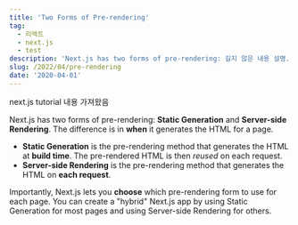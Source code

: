 ```yaml
---
title: 'Two Forms of Pre-rendering'
tag:
  - 리액트
  - next.js
  - test
description: 'Next.js has two forms of pre-rendering: 길지 않은 내용 설명..'
slug: /2022/04/pre-rendering
date: '2020-04-01'
---
```

next.js tutorial 내용 가져왔음

Next.js has two forms of pre-rendering: **Static Generation** and **Server-side Rendering**. The difference is in **when** it generates the HTML for a page.

- **Static Generation** is the pre-rendering method that generates the HTML at **build time**. The pre-rendered HTML is then _reused_ on each request.
- **Server-side Rendering** is the pre-rendering method that generates the HTML on **each request**.

Importantly, Next.js lets you **choose** which pre-rendering form to use for each page. You can create a "hybrid" Next.js app by using Static Generation for most pages and using Server-side Rendering for others.